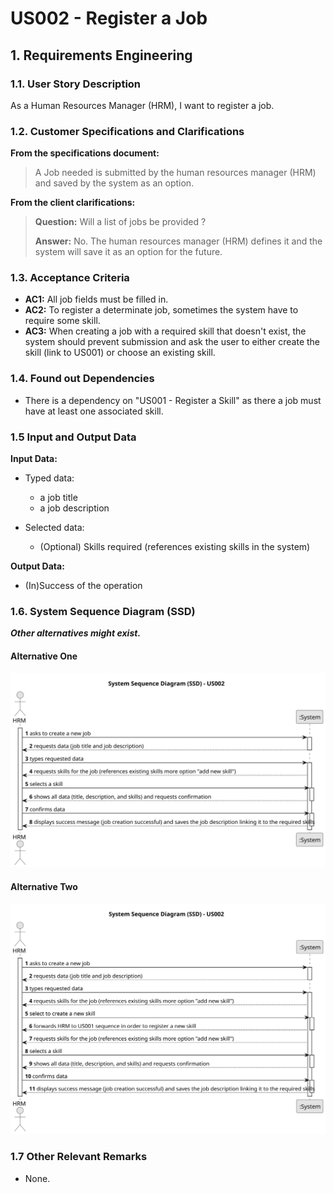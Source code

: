 # US002 - Register a Job 


## 1. Requirements Engineering

### 1.1. User Story Description

As a Human Resources Manager (HRM), I want to register a job.

### 1.2. Customer Specifications and Clarifications 

**From the specifications document:**

> A Job needed is submitted by the human resources manager (HRM) and saved by the system as an option.

**From the client clarifications:**

> **Question:** Will a list of jobs be provided ?
>
> **Answer:** No. The human resources manager (HRM) defines it and the system will save it as an option for the future.

### 1.3. Acceptance Criteria

* **AC1:** All job fields must be filled in.
* **AC2:** To register a determinate job, sometimes the system have to require some skill.
* **AC3:** When creating a job with a required skill that doesn't exist, the system should prevent submission and ask the user to either create the skill (link to US001) or choose an existing skill.

### 1.4. Found out Dependencies

* There is a dependency on "US001 - Register a Skill" as there a job must have at least one associated skill.

### 1.5 Input and Output Data

**Input Data:**

* Typed data:
    * a job title
    * a job description
   
	
* Selected data:
  * (Optional) Skills required (references existing skills in the system)

**Output Data:**
* (In)Success of the operation

### 1.6. System Sequence Diagram (SSD)

**_Other alternatives might exist._**

#### Alternative One

![System Sequence Diagram - Alternative One](svg/us002-system-sequence-diagram-alternative-one.svg)

#### Alternative Two

![System Sequence Diagram - Alternative Two](svg/us002-system-sequence-diagram-alternative-two.svg)

### 1.7 Other Relevant Remarks

* None.